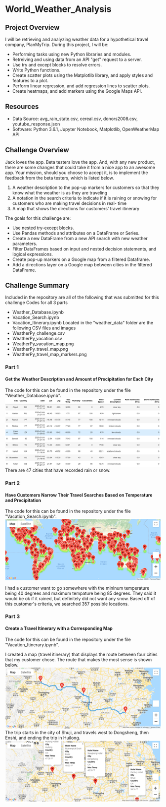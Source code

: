 # World_Weather_Analysis

## Project Overview
I will be retrieving and analyzing weather data for a hypothetical travel company, PlanMyTrip. During this project, I will be:
  - Performing tasks using new Python libraries and modules.
  - Retreiving and using data from an API "get" request to a server.
  - Use try and except blocks to resolve errors.
  - Write Python functions.
  - Create scatter plots using the Matplotlib library, and apply styles and features to a plot.
  - Perform linear regression, and add regression lines to scatter plots.
  - Create heatmaps, and add markers using the Google Maps API.

## Resources
- Data Source: avg_rain_state.csv, cereal.csv, donors2008.csv, youtube_response.json
- Software: Python 3.6.1, Jupyter Notebook, Matplotlib, OpenWeatherMap API

## Challenge Overview
Jack loves the app. Beta testers love the app. And, with any new product, there are some changes that could take it from a nice app to an awesome app. Your mission, should you choose to accept it, is to implement the feedback from the beta testers, which is listed below.
  1. A weather description to the pop-up markers for customers so that they know what the weather is as they are traveling
  2. A notation in the search criteria to indicate if it is raining or snowing for customers who are making travel decisions in real- time
  3. A map that shows the directions for customers’ travel itinerary

The goals for this challenge are:
  - Use nested try-except blocks.
  - Use Pandas methods and attributes on a DataFrame or Series.
  - Create a new DataFrame from a new API search with new weather parameters.
  - Filter DataFrames based on input and nested decision statements, and logical expressions.
  - Create pop-up markers on a Google map from a filtered Dataframe.
  - Add a directions layer on a Google map between cities in the filtered DataFrame.

## Challenge Summary
Included in the repository are all of the following that was submitted for this challenge
Codes for all 3 parts
  - Weather_Database.ipynb
  - Vacation_Search.ipynb
  - Vacation_Itinerary.ipynb
Located in the "weather_data" folder are the following CSV files and images
  - WeatherPy_challenge.csv
  - WeatherPy_vacation.csv
  - WeatherPy_vacation_map.png
  - WeatherPy_travel_map.png
  - WeatherPy_travel_map_markers.png

### Part 1
#### Get the Weather Description and Amount of Precipitation for Each City
The code for this can be found in the repository under the file "Weather_Database.ipynb".
![](https://github.com/jusnguyen03/World_Weather_Analysis/blob/master/weather_data/Weather_Database_df.png)
There are 47 cities that have recorded rain or snow.

### Part 2
#### Have Customers Narrow Their Travel Searches Based on Temperature and Precipitation
The code for this can be found in the repository under the file "Vacation_Search.ipynb".
![](https://github.com/jusnguyen03/World_Weather_Analysis/blob/master/weather_data/WeatherPy_vacation_map.png)

I had a customer want to go somewhere with the mininum temperature being 40 degrees and maximum tempature being 85 degrees. They said it would be ok if it rained, but definitely did not want any snow. Based off of this customer's criteria, we searched 357 possible locations. 


### Part 3
#### Create a Travel Itinerary with a Corresponding Map
The code for this can be found in the repository under the file "Vacation_Itinerary.ipynb".

I created a map (travel itinerary) that displays the route between four cities that my customer chose. The route that makes the most sense is shown below.
![](https://github.com/jusnguyen03/World_Weather_Analysis/blob/master/weather_data/WeatherPy_travel_map.png)
The trip starts in the city of Shuji, and travels west to Dongsheng, then Enshi, and ending the trip in Huilong.
![](https://github.com/jusnguyen03/World_Weather_Analysis/blob/master/weather_data/WeatherPy_travel_map_markers.png)
